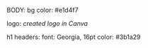 BODY:
bg color: #e1d4f7

logo:
*created logo in Canva*

h1 headers:
font: Georgia, 16pt
color: #3b1a29
